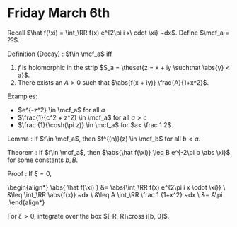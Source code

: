 # Friday March 6th

Recall $\hat f(\xi) =  \int_\RR f(x) e^{2\pi i x\ cdot \xi} ~dx$.
Define $\mcf_a = ??$.

Definition (Decay)
:  $f\in \mcf_a$ iff
  1. $f$ is holomorphic in the strip $S_a = \theset{z = x + iy \suchthat \abs{y} < a}$.
  2. There exists an $A>0$ such that $\abs{f(x + iy)} \frac{A}{1+x^2}$.

Examples:

- $e^{-z^2} \in \mcf_a$ for all $a$
- $\frac{1}{c^2 + z^2} \in \mcf_a$ for all $a > c$
- $\frac {1}{\cosh(\pi z)} \in \mcf_a$ for $a< \frac 1 2$.

Lemma
: If $f\in \mcf_a$, then $f^{(n)}(z) \in \mcf_b$ for all $b < a$.

Theorem
: If $f\in \mcf_a$, then $\abs{\hat f(\xi)} \leq B e^{-2\pi b \abs \xi}$ for some constants $b, B$.

Proof
: If $\xi = 0$,
  
  \begin{align*}
  \abs{ \hat f(\xi) }
  &= \abs{\int_\RR f(x) e^{2\pi i x \cdot \xi}} \\
  &\leq \int_\RR \abs{f(x)} ~dx \\
  &\leq A \int_\RR \frac 1 {1+x^2} ~dx \\
  &= A\pi
  .\end{align*}

  For $\xi > 0$, integrate over the box $[-R, R]\cross i[b, 0]$.
